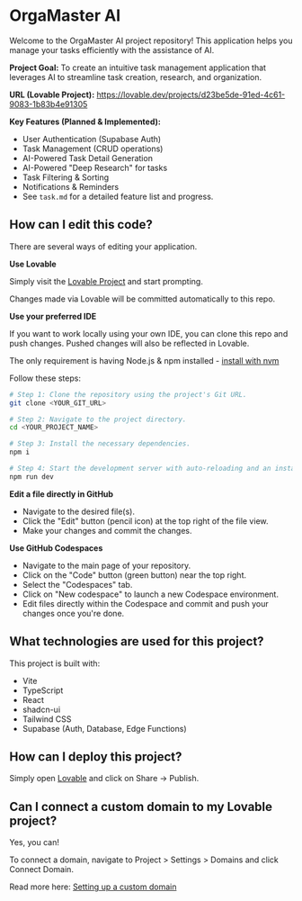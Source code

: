 # OrgaMaster AI

Welcome to the OrgaMaster AI project repository! This application helps you manage your tasks efficiently with the assistance of AI.

**Project Goal:** To create an intuitive task management application that leverages AI to streamline task creation, research, and organization.

**URL (Lovable Project):** https://lovable.dev/projects/d23be5de-91ed-4c61-9083-1b83b4e91305

**Key Features (Planned & Implemented):**

*   User Authentication (Supabase Auth)
*   Task Management (CRUD operations)
*   AI-Powered Task Detail Generation
*   AI-Powered "Deep Research" for tasks
*   Task Filtering & Sorting
*   Notifications & Reminders
*   See `task.md` for a detailed feature list and progress.

## How can I edit this code?

There are several ways of editing your application.

**Use Lovable**

Simply visit the [Lovable Project](https://lovable.dev/projects/d23be5de-91ed-4c61-9083-1b83b4e91305) and start prompting.

Changes made via Lovable will be committed automatically to this repo.

**Use your preferred IDE**

If you want to work locally using your own IDE, you can clone this repo and push changes. Pushed changes will also be reflected in Lovable.

The only requirement is having Node.js & npm installed - [install with nvm](https://github.com/nvm-sh/nvm#installing-and-updating)

Follow these steps:

```sh
# Step 1: Clone the repository using the project's Git URL.
git clone <YOUR_GIT_URL>

# Step 2: Navigate to the project directory.
cd <YOUR_PROJECT_NAME>

# Step 3: Install the necessary dependencies.
npm i

# Step 4: Start the development server with auto-reloading and an instant preview.
npm run dev
```

**Edit a file directly in GitHub**

- Navigate to the desired file(s).
- Click the "Edit" button (pencil icon) at the top right of the file view.
- Make your changes and commit the changes.

**Use GitHub Codespaces**

- Navigate to the main page of your repository.
- Click on the "Code" button (green button) near the top right.
- Select the "Codespaces" tab.
- Click on "New codespace" to launch a new Codespace environment.
- Edit files directly within the Codespace and commit and push your changes once you're done.

## What technologies are used for this project?

This project is built with:

- Vite
- TypeScript
- React
- shadcn-ui
- Tailwind CSS
- Supabase (Auth, Database, Edge Functions)

## How can I deploy this project?

Simply open [Lovable](https://lovable.dev/projects/d23be5de-91ed-4c61-9083-1b83b4e91305) and click on Share -> Publish.

## Can I connect a custom domain to my Lovable project?

Yes, you can!

To connect a domain, navigate to Project > Settings > Domains and click Connect Domain.

Read more here: [Setting up a custom domain](https://docs.lovable.dev/tips-tricks/custom-domain#step-by-step-guide)
